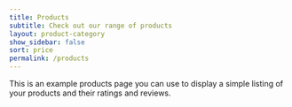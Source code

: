 ```yaml
---
title: Products
subtitle: Check out our range of products
layout: product-category
show_sidebar: false
sort: price
permalink: /products
---
```


This is an example products page you can use to display a simple listing of your products and their ratings and reviews.